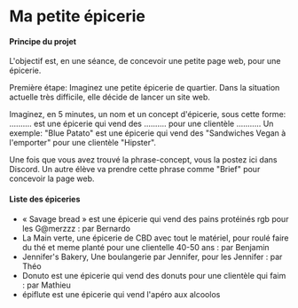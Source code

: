 # Ma petite épicerie

#### Principe du projet

L'objectif est, en une séance, de concevoir une petite page web, pour une épicerie.

Première étape:
Imaginez une petite épicerie de quartier.
Dans la situation actuelle très difficile, elle décide de lancer un site web.

Imaginez, en 5 minutes, un nom et un concept d'épicerie, sous cette forme:
.......... est une épicerie qui vend des .......... pour une clientèle ...........
Un exemple: "Blue Patato" est une épicerie qui vend des "Sandwiches Vegan à l'emporter" pour une clientèle "Hipster".

Une fois que vous avez trouvé la phrase-concept, vous la postez ici dans Discord.
Un autre élève va prendre cette phrase comme "Brief" pour concevoir la page web.

#### Liste des épiceries

- « Savage bread » est une épicerie qui vend des pains protéinés rgb pour les G@merzzz : par Bernardo
- La Main verte, une épicerie de CBD avec tout le matériel, pour roulé faire du thé et meme planté pour une clientelle 40-50 ans : par Benjamin
- Jennifer's Bakery, Une boulangerie par Jennifer, pour les Jennifer : par Théo
- Donuto est une épicerie qui vend des donuts pour une clientèle qui faim : par Mathieu
- épiflute est une épicerie qui vend l'apéro aux alcoolos